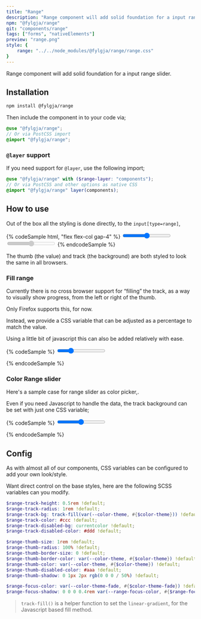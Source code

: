 ```yaml
---
title: "Range"
description: "Range component will add solid foundation for a input range slider"
npm: "@fylgja/range"
git: "components/range"
tags: ["forms", "nativeElements"]
preview: "range.png"
style: {
    range: "../../node_modules/@fylgja/range/range.css"
}
---
```


Range component will add solid foundation for a input range slider.

## Installation

```bash
npm install @fylgja/range
```

Then include the component in to your code via;

```scss
@use "@fylgja/range";
// Or via PostCSS import
@import "@fylgja/range";
```

### `@layer` support

If you need support for `@layer`,
use the following import;

```scss
@use "@fylgja/range" with ($range-layer: "components");
// Or via PostCSS and other options as native CSS
@import "@fylgja/range" layer(components);
```

## How to use

Out of the box all the styling is done directly,
to the `input[type=range]`,

{% codeSample html, "flex flex-col gap-4" %}
<input type="range" value="50">
<input type="range" value="50" disabled>
{% endcodeSample %}

The thumb (the value) and track (the background) are both styled to look the same in all browsers.

### Fill range

Currently there is no cross browser support for “filling” the track,
as a way to visually show progress,
from the left or right of the thumb.

Only Firefox supports this, for now.

Instead, we provide a CSS variable that can be adjusted as a percentage to match the value.

Using a little bit of javascript this can also be added relatively with ease.

{% codeSample %}
<input type="range" value="60" min="10" max="200" id="range-slider-with-js">
<script>
const setRangeValue = (input) => {
  const min = input.getAttribute('min') || 0;
  const max = input.getAttribute('max') || 100;
  const value = input.value || 50;
  const fillPercentage = Math.round(100 * (value - min) / (max - min));
  input.style.setProperty('--_fill', fillPercentage);
}
setRangeValue(document.getElementById("range-slider-with-js"));
document.addEventListener('input', event => {
  const input = event.target;
  if (input.id !== "range-slider-with-js") return;
  setRangeValue(input);
});
</script>
{% endcodeSample %}

### Color Range slider

Here's a sample case for range slider as color picker,.

Even if you need Javascript to handle the data,
the track background can be set with just one CSS variable;

{% codeSample %}
<input type="range" name="color-range" class="rainbow-slider" min="0" max="300">
<style>
.rainbow-slider {
  --range-track-bg: linear-gradient(
    to var(--fill-direction, right),
    hsl(0deg 100% 50%),
    hsl(120deg 100% 50%),
    hsl(240deg 100% 50%),
    hsl(300deg 100% 50%)
  );
  --range-track-height: 1rem;
  --range-thumb-border-size: 2px;
  --range-thumb-color: hsl(0deg 0% 100% / 80%);
  --range-thumb-stroke: hsl(0deg 0% 0% / 60%);
}
</style>
{% endcodeSample %}

## Config

As with almost all of our components,
CSS variables can be configured to add your own look/style.

Want direct control on the base styles,
here are the following SCSS variables can you modify.

```scss
$range-track-height: 0.5rem !default;
$range-track-radius: 1rem !default;
$range-track-bg: track-fill(var(--color-theme, #{$color-theme})) !default;
$range-track-color: #ccc !default;
$range-track-disabled-bg: currentcolor !default;
$range-track-disabled-color: #ddd !default;

$range-thumb-size: 1rem !default;
$range-thumb-radius: 100% !default;
$range-thumb-border-size: 0 !default;
$range-thumb-border-color: var(--color-theme, #{$color-theme}) !default;
$range-thumb-color: var(--color-theme, #{$color-theme}) !default;
$range-thumb-disabled-color: #aaa !default;
$range-thumb-shadow: 0 1px 2px rgb(0 0 0 / 50%) !default;

$range-focus-color: var(--color-theme-fade, #{$color-theme-fade}) !default;
$range-focus-shadow: 0 0 0 0.4rem var(--range-focus-color, #{$range-focus-color}) !default;
```

> `track-fill()` is a helper function to set the `linear-gradient`,
> for the Javascript based fill method.
